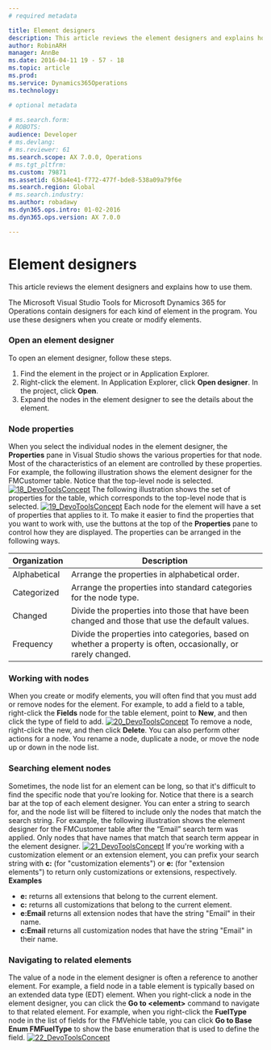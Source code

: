 ```yaml
---
# required metadata

title: Element designers
description: This article reviews the element designers and explains how to use them.
author: RobinARH
manager: AnnBe
ms.date: 2016-04-11 19 - 57 - 18
ms.topic: article
ms.prod: 
ms.service: Dynamics365Operations
ms.technology: 

# optional metadata

# ms.search.form: 
# ROBOTS: 
audience: Developer
# ms.devlang: 
# ms.reviewer: 61
ms.search.scope: AX 7.0.0, Operations
# ms.tgt_pltfrm: 
ms.custom: 79871
ms.assetid: 636a4e41-f772-477f-bde8-538a09a79f6e
ms.search.region: Global
# ms.search.industry: 
ms.author: robadawy
ms.dyn365.ops.intro: 01-02-2016
ms.dyn365.ops.version: AX 7.0.0

---
```


# Element designers

This article reviews the element designers and explains how to use them.

The Microsoft Visual Studio Tools for Microsoft Dynamics 365 for Operations contain designers for each kind of element in the program. You use these designers when you create or modify elements.

### Open an element designer

To open an element designer, follow these steps.

1.  Find the element in the project or in Application Explorer.
2.  Right-click the element. In Application Explorer, click **Open designer**. In the project, click **Open**.
3.  Expand the nodes in the element designer to see the details about the element.

### Node properties

When you select the individual nodes in the element designer, the **Properties** pane in Visual Studio shows the various properties for that node. Most of the characteristics of an element are controlled by these properties. For example, the following illustration shows the element designer for the FMCustomer table. Notice that the top-level node is selected. [![18\_DevoToolsConcept](./media/18_devotoolsconcept.png)](./media/18_devotoolsconcept.png) The following illustration shows the set of properties for the table, which corresponds to the top-level node that is selected. [![19\_DevoToolsConcept](./media/19_devotoolsconcept.png)](./media/19_devotoolsconcept.png) Each node for the element will have a set of properties that applies to it. To make it easier to find the properties that you want to work with, use the buttons at the top of the **Properties** pane to control how they are displayed. The properties can be arranged in the following ways.

| Organization | Description                                                                                                   |
|--------------|---------------------------------------------------------------------------------------------------------------|
| Alphabetical | Arrange the properties in alphabetical order.                                                                 |
| Categorized  | Arrange the properties into standard categories for the node type.                                            |
| Changed      | Divide the properties into those that have been changed and those that use the default values.                |
| Frequency    | Divide the properties into categories, based on whether a property is often, occasionally, or rarely changed. |

### Working with nodes

When you create or modify elements, you will often find that you must add or remove nodes for the element. For example, to add a field to a table, right-click the **Fields** node for the table element, point to **New**, and then click the type of field to add. [![20\_DevoToolsConcept](./media/20_devotoolsconcept.png)](./media/20_devotoolsconcept.png) To remove a node, right-click the new, and then click **Delete**. You can also perform other actions for a node. You rename a node, duplicate a node, or move the node up or down in the node list.

### Searching element nodes

Sometimes, the node list for an element can be long, so that it's difficult to find the specific node that you're looking for. Notice that there is a search bar at the top of each element designer. You can enter a string to search for, and the node list will be filtered to include only the nodes that match the search string. For example, the following illustration shows the element designer for the FMCustomer table after the “Email” search term was applied. Only nodes that have names that match that search term appear in the element designer. [![21\_DevoToolsConcept](./media/21_devotoolsconcept.png)](./media/21_devotoolsconcept.png) If you're working with a customization element or an extension element, you can prefix your search string with **c:** (for "customization elements") or **e:** (for "extension elements") to return only customizations or extensions, respectively. **Examples**

-   **e:** returns all extensions that belong to the current element.
-   **c:** returns all customizations that belong to the current element.
-   **e:Email** returns all extension nodes that have the string "Email" in their name.
-   **c:Email** returns all customization nodes that have the string "Email" in their name.

### Navigating to related elements

The value of a node in the element designer is often a reference to another element. For example, a field node in a table element is typically based on an extended data type (EDT) element. When you right-click a node in the element designer, you can click the **Go to &lt;element&gt;** command to navigate to that related element. For example, when you right-click the **FuelType** node in the list of fields for the FMVehicle table, you can click **Go to Base Enum FMFuelType** to show the base enumeration that is used to define the field. [![22\_DevoToolsConcept](./media/22_devotoolsconcept.png)](./media/22_devotoolsconcept.png)

